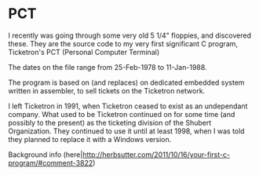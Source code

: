 # PCT

I recently was going through some very old 5 1/4" floppies, and discovered these.  They are the source code to my very first significant C program, Ticketron's PCT (Personal Computer Terminal)

The dates on the file range from 25-Feb-1978 to 11-Jan-1988.

The program is based on (and replaces) on dedicated embedded system written in assembler, to sell tickets on the Ticketron network.

I left Ticketron in 1991, when Ticketron ceased to exist as an undependant company.  What used to be Ticketron continued on for some time (and possibly to the present) as the ticketing division of the Shubert Organization.  They continued to use it until at least 1998, when I was told they planned to replace it with a Windows version.

Background info (here|http://herbsutter.com/2011/10/16/your-first-c-program/#comment-3822)


